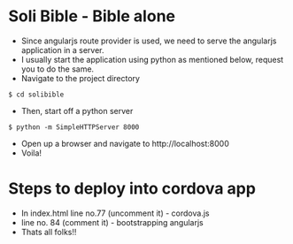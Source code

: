 # Soli Bible - Bible alone

* Since angularjs route provider is used, we need to serve the angularjs application in a server.
* I usually start the application using python as mentioned below, request you to do the same.
* Navigate to the project directory
```
$ cd solibible
```
* Then, start off a python server
```
$ python -m SimpleHTTPServer 8000
```
* Open up a browser and navigate to http://localhost:8000
* Voila!

# Steps to deploy into cordova app

* In index.html line no.77 (uncomment it) - cordova.js
* line no. 84 (comment it) - bootstrapping angularjs
* Thats all folks!!
